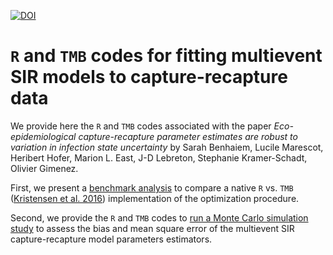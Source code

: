 [![DOI](https://zenodo.org/badge/DOI/10.5281/zenodo.1154931.svg)](https://doi.org/10.5281/zenodo.1154931)

# `R` and `TMB` codes for fitting multievent SIR models to capture-recapture data

We provide here the `R` and `TMB` codes associated with the paper *Eco-epidemiological capture-recapture parameter estimates are robust to variation in infection state uncertainty* by Sarah Benhaiem, Lucile Marescot, Heribert Hofer, Marion L. East, J-D Lebreton, Stephanie Kramer-Schadt, Olivier Gimenez.

First, we present a [benchmark analysis](https://github.com/oliviergimenez/sir_multievent/blob/master/benchmarking_MECMR.md) to compare a native `R` vs. `TMB` ([Kristensen et al. 2016](https://www.jstatsoft.org/article/view/v070i05)) implementation of the optimization procedure.

Second, we provide the `R` and `TMB` codes to [run a Monte Carlo simulation study](https://github.com/oliviergimenez/sir_multievent/blob/master/biasandmse_MECMR.md) to assess the bias and mean square error of the multievent SIR capture-recapture model parameters estimators.
